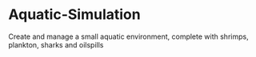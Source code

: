 # Aquatic-Simulation
Create and manage a small aquatic environment, complete with shrimps, plankton, sharks and oilspills
